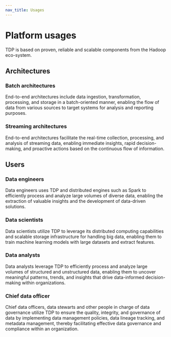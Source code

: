 ```yaml
---
nav_title: Usages
---
```


# Platform usages

TDP is based on proven, reliable and scalable components from the Hadoop eco-system.

## Architectures

### Batch architectures

End-to-end architectures include data ingestion, transformation, processing, and storage in a batch-oriented manner, enabling the flow of data from various sources to target systems for analysis and reporting purposes.

### Streaming architectures

End-to-end architectures facilitate the real-time collection, processing, and analysis of streaming data, enabling immediate insights, rapid decision-making, and proactive actions based on the continuous flow of information.

## Users

### Data engineers

Data engineers uses TDP and distributed engines such as Spark to efficiently process and analyze large volumes of diverse data, enabling the extraction of valuable insights and the development of data-driven solutions.

### Data scientists

Data scientists utilize TDP to leverage its distributed computing capabilities and scalable storage infrastructure for handling big data, enabling them to train machine learning models with large datasets and extract features.

### Data analysts

Data analysts leverage TDP to efficiently process and analyze large volumes of structured and unstructured data, enabling them to uncover meaningful patterns, trends, and insights that drive data-informed decision-making within organizations.

### Chief data officer

Chief data officers, data stewarts and other people in charge of data governance utilize TDP to ensure the quality, integrity, and governance of data by implementing data management policies, data lineage tracking, and metadata management, thereby facilitating effective data governance and compliance within an organization.
